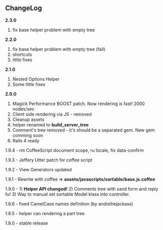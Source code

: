 ## ChangeLog

**2.3.0**

1. fix base helper problem with empty tree

**2.2.0**

1. fix base helper problem with empty tree (fail)
2. shortcuts
3. little fixes

**2.1.0**

1. Nested Options Helper
2. Some little fixes

**2.0.0**

1. Magick Performance BOOST patch. Now rendering is fast! 2000 nodes/sec
2. Client side rendering via JS - removed
3. Cleanup assets
4. helper renamed to **build_server_tree**
5. Comment's tree removed - it's should be a separated gem. New gem comming soon
6. Rails 4 ready

1.9.4 - rm CoffeeScript document scope, ru locale, fix data-confirm

1.9.3 - Jeffery Utter patch for coffee script

1.9.2 - View Generators updated

1.9.1 - Rewrite with coffee => **assets/javascripts/sortable/base.js.coffee**

1.9.0 - 1) **Helper API changed!** 2) Comments tree with sand form and reply fu! 3) Way to manual set sortable Model klass into controller.

1.8.6 - fixed CamelCase names definition (by andisthejackass)

1.8.5 - helper can rendering a part tree

1.8.0 - stable release
